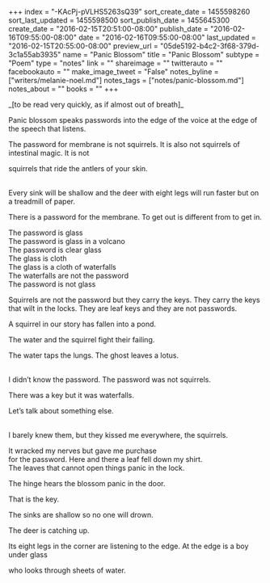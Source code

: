+++
index = "-KAcPj-pVLHS5263sQ39"
sort_create_date = 1455598260
sort_last_updated = 1455598500
sort_publish_date = 1455645300
create_date = "2016-02-15T20:51:00-08:00"
publish_date = "2016-02-16T09:55:00-08:00"
date = "2016-02-16T09:55:00-08:00"
last_updated = "2016-02-15T20:55:00-08:00"
preview_url = "05de5192-b4c2-3f68-379d-3c1a55ab3935"
name = "Panic Blossom"
title = "Panic Blossom"
subtype = "Poem"
type = "notes"
link = ""
shareimage = ""
twitterauto = ""
facebookauto = ""
make_image_tweet = "False"
notes_byline = ["writers/melanie-noel.md"]
notes_tags = ["notes/panic-blossom.md"]
notes_about = ""
books = ""
+++
<p>_[to be read very quickly, as if almost out of breath]_</p>

<p class="prose-poem">Panic blossom speaks passwords into the edge of the voice at the edge of the speech that listens.
 </p> 
<p class="prose-poem">The password for membrane is not squirrels. It is also not squirrels of intestinal magic. It is not</p>

<p>squirrels that ride the antlers of your skin.<br><br></p>

<p class="prose-poem">Every sink will be shallow and the deer with eight legs will run faster but on a treadmill of paper.</p>

<p>There is a password for the membrane. To get out is different from to get in.</p>

<p>The password is glass<br>
The password is glass in a volcano<br> 
The password is clear glass<br>
The glass is cloth<br>
The glass is a cloth of waterfalls<br>
The waterfalls are not the password<br>
The password is not glass</p>

<p class="prose-poem">Squirrels are not the password but they carry the keys. They carry the keys that wilt in the locks. They are leaf keys and they are not passwords.</p>

<p>A squirrel in our story has fallen into a pond.</p>

<p>The water and the squirrel fight their failing.</p>

<p>The water taps the lungs. The ghost leaves a lotus.<br><br></p>

<p>I didn’t know the password. The password was not squirrels.</p>

<p>There was a key but it was waterfalls.</p>
 
<p>Let’s talk about something else.<br><br></p>
 
<p>I barely knew them, but they kissed me everywhere, the squirrels.</p>

<p>It wracked my nerves but gave me purchase<br>
for the password. Here and there a leaf fell down my shirt.<br>
The leaves that cannot open things panic in the lock.</p>
 
<p>The hinge hears the blossom panic in the door.</p>
 
<p>That is the key.</p>
 
<p>The sinks are shallow so no one will drown.</p>
 
<p>The deer is catching up.</p>
 
<p class="prose-poem">Its eight legs in the corner are listening to the edge. At the edge is a boy under glass</p>

<p>who looks through sheets of water.</p>